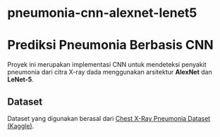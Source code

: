 # pneumonia-cnn-alexnet-lenet5
# Prediksi Pneumonia Berbasis CNN
Proyek ini merupakan implementasi CNN untuk mendeteksi penyakit pneumonia dari citra X-ray dada menggunakan arsitektur **AlexNet** dan **LeNet-5**.

## Dataset
Dataset yang digunakan berasal dari [Chest X-Ray Pneumonia Dataset (Kaggle)](https://www.kaggle.com/code/adinishad/chest-x-ray-images-pneumonia).
